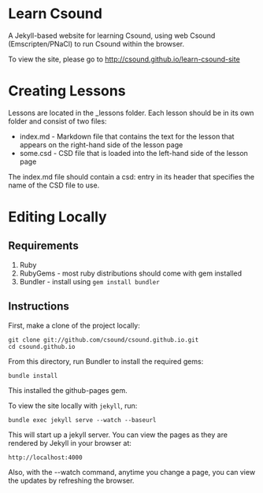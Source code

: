 # Learn Csound

A Jekyll-based website for learning Csound, using web Csound (Emscripten/PNaCl) to run Csound within the browser.

To view the site, please go to http://csound.github.io/learn-csound-site

# Creating Lessons

Lessons are located in the \_lessons folder.  Each lesson should be in its own folder and consist of two files: 

* index.md - Markdown file that contains the text for the lesson that appears on the right-hand side of the lesson page
* some.csd - CSD file that is loaded into the left-hand side of the lesson page

The index.md file should contain a csd: entry in its header that specifies the name of the CSD file to use. 


# Editing Locally 

## Requirements

1. Ruby
2. RubyGems - most ruby distributions should come with gem installed
3. Bundler - install using `gem install bundler`

## Instructions

First, make a clone of the project locally: 

    git clone git://github.com/csound/csound.github.io.git
    cd csound.github.io

From this directory, run Bundler to install the required gems:
    
    bundle install

This installed the github-pages gem.

To view the site locally with `jekyll`, run:

    bundle exec jekyll serve --watch --baseurl

This will start up a jekyll server. You can view the pages as they are rendered by Jekyll in your browser at:

    http://localhost:4000
    
Also, with the --watch command, anytime you change a page, you can view the updates by refreshing the browser.
